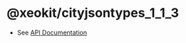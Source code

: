 # @xeokit/cityjsontypes_1_1_3

* See [API Documentation](https://xeokit.github.io/sdk/docs/modules/cityjsontypes_1_1_3.html)

